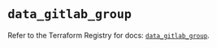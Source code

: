 # `data_gitlab_group`

Refer to the Terraform Registry for docs: [`data_gitlab_group`](https://registry.terraform.io/providers/gitlabhq/gitlab/18.3.0/docs/data-sources/group).
